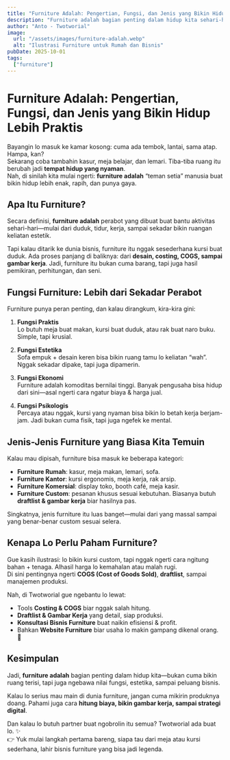 ```yaml
---
title: "Furniture Adalah: Pengertian, Fungsi, dan Jenis yang Bikin Hidup Lebih Praktis"
description: "Furniture adalah bagian penting dalam hidup kita sehari-hari. Artikel ini membahas arti furniture, fungsinya, serta jenis-jenis furniture dalam bisnis maupun rumah tangga."
author: "Anto - Twotworial"
image:
  url: "/assets/images/furniture-adalah.webp"
  alt: "Ilustrasi Furniture untuk Rumah dan Bisnis"
pubDate: 2025-10-01
tags:
  ["furniture"]
---
```


# Furniture Adalah: Pengertian, Fungsi, dan Jenis yang Bikin Hidup Lebih Praktis

Bayangin lo masuk ke kamar kosong: cuma ada tembok, lantai, sama atap. Hampa, kan?  
Sekarang coba tambahin kasur, meja belajar, dan lemari. Tiba-tiba ruang itu berubah jadi **tempat hidup yang nyaman**.  
Nah, di sinilah kita mulai ngerti: **furniture adalah** “teman setia” manusia buat bikin hidup lebih enak, rapih, dan punya gaya.



## Apa Itu Furniture?

Secara definisi, **furniture adalah** perabot yang dibuat buat bantu aktivitas sehari-hari—mulai dari duduk, tidur, kerja, sampai sekadar bikin ruangan keliatan estetik.  

Tapi kalau ditarik ke dunia bisnis, furniture itu nggak sesederhana kursi buat duduk. Ada proses panjang di baliknya: dari **desain, costing, COGS, sampai gambar kerja**. Jadi, furniture itu bukan cuma barang, tapi juga hasil pemikiran, perhitungan, dan seni.



## Fungsi Furniture: Lebih dari Sekadar Perabot

Furniture punya peran penting, dan kalau dirangkum, kira-kira gini:

1. **Fungsi Praktis**  
   Lo butuh meja buat makan, kursi buat duduk, atau rak buat naro buku. Simple, tapi krusial.  

2. **Fungsi Estetika**  
   Sofa empuk + desain keren bisa bikin ruang tamu lo keliatan “wah”. Nggak sekadar dipake, tapi juga dipamerin.  

3. **Fungsi Ekonomi**  
   Furniture adalah komoditas bernilai tinggi. Banyak pengusaha bisa hidup dari sini—asal ngerti cara ngatur biaya & harga jual.  

4. **Fungsi Psikologis**  
   Percaya atau nggak, kursi yang nyaman bisa bikin lo betah kerja berjam-jam. Jadi bukan cuma fisik, tapi juga ngefek ke mental.  



## Jenis-Jenis Furniture yang Biasa Kita Temuin

Kalau mau dipisah, furniture bisa masuk ke beberapa kategori:

- **Furniture Rumah**: kasur, meja makan, lemari, sofa.  
- **Furniture Kantor**: kursi ergonomis, meja kerja, rak arsip.  
- **Furniture Komersial**: display toko, booth café, meja kasir.  
- **Furniture Custom**: pesanan khusus sesuai kebutuhan. Biasanya butuh **draftlist & gambar kerja** biar hasilnya pas.  

Singkatnya, jenis furniture itu luas banget—mulai dari yang massal sampai yang benar-benar custom sesuai selera.



## Kenapa Lo Perlu Paham Furniture?

Gue kasih ilustrasi: lo bikin kursi custom, tapi nggak ngerti cara ngitung bahan + tenaga. Alhasil harga lo kemahalan atau malah rugi.  
Di sini pentingnya ngerti **COGS (Cost of Goods Sold)**, **draftlist**, sampai manajemen produksi.  

Nah, di Twotworial gue ngebantu lo lewat:  
- Tools **Costing & COGS** biar nggak salah hitung.  
- **Draftlist & Gambar Kerja** yang detail, siap produksi.  
- **Konsultasi Bisnis Furniture** buat naikin efisiensi & profit.  
- Bahkan **Website Furniture** biar usaha lo makin gampang dikenal orang. 🚀  



## Kesimpulan

Jadi, **furniture adalah** bagian penting dalam hidup kita—bukan cuma bikin ruang terisi, tapi juga ngebawa nilai fungsi, estetika, sampai peluang bisnis.  

Kalau lo serius mau main di dunia furniture, jangan cuma mikirin produknya doang. Pahami juga cara **hitung biaya, bikin gambar kerja, sampai strategi digital**.  

Dan kalau lo butuh partner buat ngobrolin itu semua? Twotworial ada buat lo. ✨  
👉 Yuk mulai langkah pertama bareng, siapa tau dari meja atau kursi sederhana, lahir bisnis furniture yang bisa jadi legenda.

